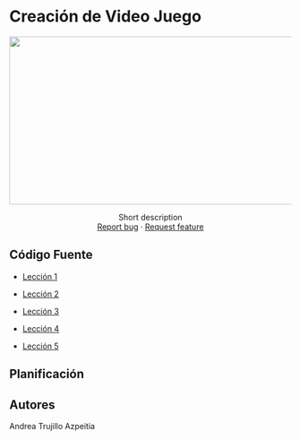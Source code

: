 # Creación de Video Juego
<p align="center">
    <img src="image.png" alt="Logo" width=1200 height=300>

  <p align="center">
    Short description
    <br>
    <a href="https://reponame/issues/new?template=bug.md">Report bug</a>
    ·
    <a href="https://reponame/issues/new?template=feature.md&labels=feature">Request feature</a>
  </p>
</p>

## Código Fuente

* [Lección 1](Leccion1)
  
* [Lección 2](Leccion2)
 
* [Lección 3](Leccion3)
  
* [Lección 4](Leccion4)
 
* [Lección 5](Leccion5)

## Planificación

## Autores
Andrea Trujillo Azpeitia

